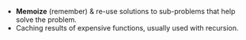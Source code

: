 - **Memoize** (remember) & re-use solutions to sub-problems that help solve the problem.
- Caching results of expensive functions, usually used with recursion.
